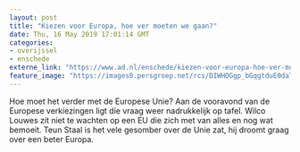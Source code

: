 ```yaml
---
layout: post
title: "Kiezen voor Europa, hoe ver moeten we gaan?"
date: Thu, 16 May 2019 17:01:14 GMT
categories: 
- overijssel 
- enschede 
externe_link: "https://www.ad.nl/enschede/kiezen-voor-europa-hoe-ver-moeten-we-gaan~a3daf113/"
feature_image: "https://images0.persgroep.net/rcs/DIWHOGgp_bGqgtduE0daTzwESqk/diocontent/148522584/_fitwidth/400/?appId=21791a8992982cd8da851550a453bd7f&quality=0.7"
---
```


Hoe moet het verder met de Europese Unie? Aan de vooravond van de Europese verkiezingen ligt die vraag weer nadrukkelijk op tafel. Wilco Louwes zit niet te wachten op een EU die zich met van alles en nog wat bemoeit. Teun Staal is het vele gesomber over de Unie zat, hij droomt graag over een beter Europa.
